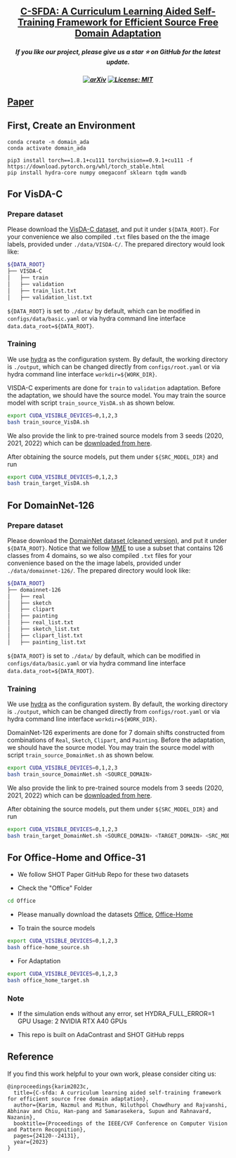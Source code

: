 
<h2 align="center"> <a href="https://github.com/nazmul-karim170/C-SFDA_Source-Free-Domain-Adaptation/tree/main">C-SFDA: A Curriculum Learning Aided Self-Training Framework for Efficient
Source Free Domain Adaptation</a></h2>
<h5 align="center"> If you like our project, please give us a star ⭐ on GitHub for the latest update.  </h2>

<h5 align="center">

[![arXiv](https://img.shields.io/badge/Arxiv-2312.09313-b31b1b.svg?logo=arXiv)](https://arxiv.org/abs/2303.17132)
[![License: MIT](https://img.shields.io/badge/License-MIT-yellow.svg)](https://github.com/nazmul-karim170/C-SFDA_Source-Free-Domain-Adaptation/blob/main/LICENSE) 


</h5>

## [Paper](https://openaccess.thecvf.com/content/CVPR2023/papers/Karim_C-SFDA_A_Curriculum_Learning_Aided_Self-Training_Framework_for_Efficient_Source_CVPR_2023_paper.pdf) 


## First, Create an Environment
	
	conda create -n domain_ada 
	conda activate domain_ada
	
	pip3 install torch==1.8.1+cu111 torchvision==0.9.1+cu111 -f https://download.pytorch.org/whl/torch_stable.html
	pip install hydra-core numpy omegaconf sklearn tqdm wandb

		
## For VisDA-C

### **Prepare dataset**

Please download the [VisDA-C dataset](https://github.com/VisionLearningGroup/taskcv-2017-public/tree/master/classification), and put it under `${DATA_ROOT}`. For your convenience we also compiled `.txt` files based on the the image labels, provided under `./data/VISDA-C/`. The prepared directory would look like:

```bash
${DATA_ROOT}
├── VISDA-C
│   ├── train
│   ├── validation
│   ├── train_list.txt
│   ├── validation_list.txt
```

`${DATA_ROOT}` is set to `./data/` by default, which can be modified in `configs/data/basic.yaml` or via hydra command line interface `data.data_root=${DATA_ROOT}`.

### **Training**
We use [hydra](https://github.com/facebookresearch/hydra) as the configuration system. By default, the working directory is `./output`, which can be changed directly from `configs/root.yaml` or via hydra command line interface `workdir=${WORK_DIR}`.

VISDA-C experiments are done for `train` to `validation` adaptation. Before the adaptation, we should have the source model. You may train the source model with script `train_source_VisDA.sh` as shown below.

```bash
export CUDA_VISIBLE_DEVICES=0,1,2,3
bash train_source_VisDA.sh 
```

We also provide the link to pre-trained source models from 3 seeds (2020, 2021, 2022) which can be [downloaded from here](https://drive.google.com/drive/folders/16vTNNzzAt4M1mmeLsOxSFDRzBogaNkJw?usp=sharing).

After obtaining the source models, put them under `${SRC_MODEL_DIR}` and run

```bash
export CUDA_VISIBLE_DEVICES=0,1,2,3
bash train_target_VisDA.sh 
```

## For DomainNet-126

### **Prepare dataset**

Please download the [DomainNet dataset (cleaned version)](http://ai.bu.edu/M3SDA/), and put it under `${DATA_ROOT}`. Notice that we follow [MME](https://arxiv.org/abs/1904.06487) to use a subset that contains 126 classes from 4 domains, so we also compiled `.txt` files for your convenience based on the the image labels, provided under `./data/domainnet-126/`. The prepared directory would look like:

```bash
${DATA_ROOT}
├── domainnet-126
│   ├── real
│   ├── sketch
│   ├── clipart
│   ├── painting
│   ├── real_list.txt
│   ├── sketch_list.txt
│   ├── clipart_list.txt
│   ├── painting_list.txt
```

`${DATA_ROOT}` is set to `./data/` by default, which can be modified in `configs/data/basic.yaml` or via hydra command line interface `data.data_root=${DATA_ROOT}`.

### **Training**
We use [hydra](https://github.com/facebookresearch/hydra) as the configuration system. By default, the working directory is `./output`, which can be changed directly from `configs/root.yaml` or via hydra command line interface `workdir=${WORK_DIR}`.

DomainNet-126 experiments are done for 7 domain shifts constructed from combinations of `Real`, `Sketch`, `Clipart`, and `Painting`. Before the adaptation, we should have the source model. You may train the source model with script `train_source_DomainNet.sh` as shown below. 

```bash
export CUDA_VISIBLE_DEVICES=0,1,2,3
bash train_source_DomainNet.sh <SOURCE_DOMAIN>
```

We also provide the link to pre-trained source models from 3 seeds (2020, 2021, 2022) which can be [downloaded from here](https://drive.google.com/drive/folders/16vTNNzzAt4M1mmeLsOxSFDRzBogaNkJw?usp=sharing).

After obtaining the source models, put them under `${SRC_MODEL_DIR}` and run 

```bash
export CUDA_VISIBLE_DEVICES=0,1,2,3
bash train_target_DomainNet.sh <SOURCE_DOMAIN> <TARGET_DOMAIN> <SRC_MODEL_DIR>
```

## For Office-Home and Office-31

- We follow SHOT Paper GitHub Repo for these two datasets

- Check the "Office" Folder

```bash
cd Office
```

- Please manually download the datasets [Office](https://drive.google.com/file/d/0B4IapRTv9pJ1WGZVd1VDMmhwdlE/view), [Office-Home](https://drive.google.com/file/d/0B81rNlvomiwed0V1YUxQdC1uOTg/view)

- To train the source models

```bash
export CUDA_VISIBLE_DEVICES=0,1,2,3
bash office-home_source.sh
```

- For Adaptation

```bash
export CUDA_VISIBLE_DEVICES=0,1,2,3
bash office_home_target.sh
```
  

### Note

* If the simulation ends without any error, set HYDRA_FULL_ERROR=1
GPU Usage: 2 NVIDIA RTX A40 GPUs

* This repo is built on AdaContrast and SHOT GitHub repps

## Reference

If you find this work helpful to your own work, please consider citing us:
```
@inproceedings{karim2023c,
  title={C-sfda: A curriculum learning aided self-training framework for efficient source free domain adaptation},
  author={Karim, Nazmul and Mithun, Niluthpol Chowdhury and Rajvanshi, Abhinav and Chiu, Han-pang and Samarasekera, Supun and Rahnavard, Nazanin},
  booktitle={Proceedings of the IEEE/CVF Conference on Computer Vision and Pattern Recognition},
  pages={24120--24131},
  year={2023}
}
```

